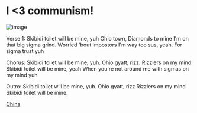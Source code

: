 # I <3 communism!
![image](https://github.com/Devious-Ladybug/Devious-Ladybug.github.io/assets/173640778/4198c59d-2992-4058-907f-8020ad9d0581)


Verse 1: 
 Skibidi toilet will be mine, yuh
Ohio town,
Diamonds to mine
I'm on that big sigma grind.
Worried 'bout impostors
I'm way too sus, yeah.
For sigma trust yuh

Chorus: 
Skibidi toilet will be mine, yuh.
Ohio gyatt, rizz.
Rizzlers on my mind
Skibidi toilet will be mine, yeah
When you're not around me
with sigmas on my mind yuh

Outro: 
Skibidi toilet will be mine, yuh.
Ohio gyatt, rizz
Rizzlers on my mind
Skibidi toilet will be mine.


[China](https://devious-ladybug.github.io/1.html)

